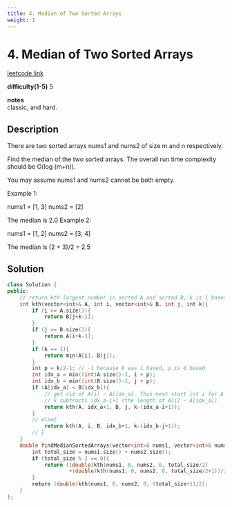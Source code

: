 ```yaml
---
title: 4. Median of Two Sorted Arrays
weight: 1
---
```

# 4. Median of Two Sorted Arrays

[leetcode link](https://leetcode.com/problems/median-of-two-sorted-arrays/)

**difficulty(1-5)** 
5

**notes**   
classic, and hard.

## Description

There are two sorted arrays nums1 and nums2 of size m and n respectively.

Find the median of the two sorted arrays. The overall run time complexity should be O(log (m+n)).

You may assume nums1 and nums2 cannot be both empty.

Example 1:

nums1 = [1, 3]
nums2 = [2]

The median is 2.0
Example 2:

nums1 = [1, 2]
nums2 = [3, 4]

The median is (2 + 3)/2 = 2.5

## Solution

```c++
class Solution {
public:
    // return kth largest number in sorted A and sorted B, k is 1 based
    int kth(vector<int>& A, int i, vector<int>& B, int j, int k){
        if (i >= A.size()){
            return B[j+k-1];
        }
        if (j >= B.size()){
            return A[i+k-1];
        }
        if (k == 1){
            return min(A[i], B[j]);
        }
        int p = k/2-1; // -1 because k was 1 based, p is 0 based
        int idx_a = min((int)A.size()-1, i + p);
        int idx_b = min((int)B.size()-1, j + p);
        if (A[idx_a] < B[idx_b]){ 
            // get rid of A[i] ~ A[idx_a]. Thus next start int i for A should be idx_a+1
            // k subtracts idx_a-i+1 (the length of A[i] ~ A[idx_a])
            return kth(A, idx_a+1, B, j, k-(idx_a-i+1));
        }
        // else{
            return kth(A, i, B, idx_b+1, k-(idx_b-j+1));
        // }        
    }
    double findMedianSortedArrays(vector<int>& nums1, vector<int>& nums2) {
        int total_size = nums1.size() + nums2.size();
        if (total_size % 2 == 0){
            return ((double)kth(nums1, 0, nums2, 0, total_size/2)
                    +(double)kth(nums1, 0, nums2, 0, total_size/2+1))/2;
        }
        return (double)kth(nums1, 0, nums2, 0, (total_size+1)/2);
    }
};
```